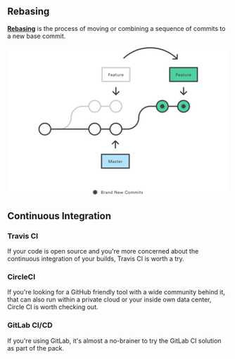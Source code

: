 ## Rebasing

[**Rebasing**](https://git-scm.com/docs/git-rebase) is the process of moving or combining a sequence of commits to a new base commit.

<img src="images/09-2018/git-rebase.svg" width="700">

## Continuous Integration

### Travis CI

If your code is open source and you're more concerned about the continuous integration of your builds, Travis CI is worth a try.

### CircleCI

If you're looking for a GitHub friendly tool with a wide community behind it, that can also run within a private cloud or your inside own data center, Circle CI is worth checking out.

### GitLab CI/CD

If you're using GitLab, it's almost a no-brainer to try the GitLab CI solution as part of the pack.
